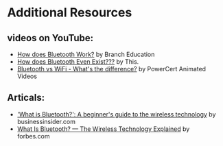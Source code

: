 # Additional Resources

## videos on YouTube:

* [How does Bluetooth Work?](http://www.youtube.com/watch?v=1I1vxu5qIUM) by Branch Education
* [How does Bluetooth Even Exist???](http://www.youtube.com/watch?v=NIH1iGtDvJY) by This.
* [Bluetooth vs WiFi - What's the difference?](http://www.youtube.com/watch?v=mPMGRILsOVk) by PowerCert Animated Videos

## Articals:
* ['What is Bluetooth?': A beginner's guide to the wireless technology](https://www.businessinsider.com/guides/tech/what-is-bluetooth?r=US&IR=T) by businessinsider.com
* [What Is Bluetooth? — The Wireless Technology Explained](https://www.forbes.com/sites/technology/article/what-is-bluetooth/) by forbes.com
